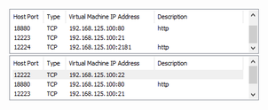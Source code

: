 ![image](../../images/Snipaste_2022-04-13_20-45-25.png)
![image](../../images/Snipaste_2022-04-13_20-46-32.png)